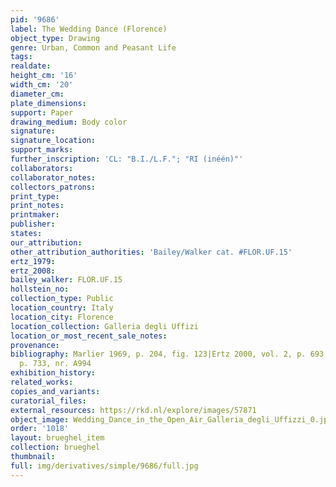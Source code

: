 ```yaml
---
pid: '9686'
label: The Wedding Dance (Florence)
object_type: Drawing
genre: Urban, Common and Peasant Life
tags: 
realdate: 
height_cm: '16'
width_cm: '20'
diameter_cm: 
plate_dimensions: 
support: Paper
drawing_medium: Body color
signature: 
signature_location: 
support_marks: 
further_inscription: 'CL: "B.I./L.F."; "RI (inéén)"'
collaborators: 
collaborator_notes: 
collectors_patrons: 
print_type: 
print_notes: 
printmaker: 
publisher: 
states: 
our_attribution: 
other_attribution_authorities: 'Bailey/Walker cat. #FLOR.UF.15'
ertz_1979: 
ertz_2008: 
bailey_walker: FLOR.UF.15
hollstein_no: 
collection_type: Public
location_country: Italy
location_city: Florence
location_collection: Galleria degli Uffizi
location_or_most_recent_sale_notes: 
provenance: 
bibliography: Marlier 1969, p. 204, fig. 123|Ertz 2000, vol. 2, p. 693, fig. 573,
  p. 733, nr. A994
exhibition_history: 
related_works: 
copies_and_variants: 
curatorial_files: 
external_resources: https://rkd.nl/explore/images/57871
object_image: Wedding_Dance_in_the_Open_Air_Galleria_degli_Uffizzi_0.jpg
order: '1018'
layout: brueghel_item
collection: brueghel
thumbnail: 
full: img/derivatives/simple/9686/full.jpg
---
```

